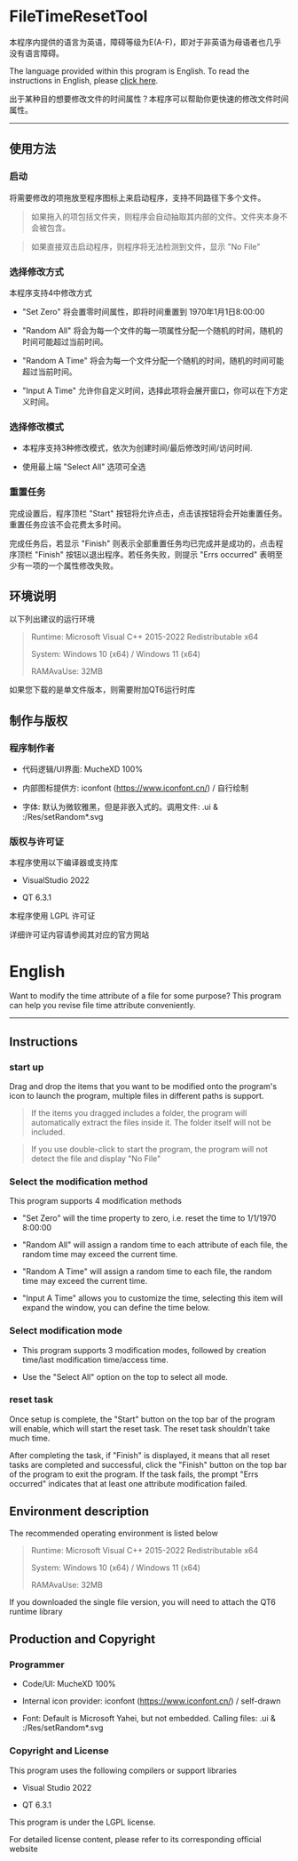 # FileTimeResetTool

本程序内提供的语言为英语，障碍等级为E(A-F)，即对于非英语为母语者也几乎没有语言障碍。

The language provided within this program is English. To read the instructions in English, please [click here](https://github.com/MucheXD/FileTimeResetTool/Readme.md#English).

出于某种目的想要修改文件的时间属性？本程序可以帮助你更快速的修改文件时间属性。

---

## 使用方法

### 启动

将需要修改的项拖放至程序图标上来启动程序，支持不同路径下多个文件。

> 如果拖入的项包括文件夹，则程序会自动抽取其内部的文件。文件夹本身不会被包含。

> 如果直接双击启动程序，则程序将无法检测到文件，显示 "No File"

### 选择修改方式

本程序支持4中修改方式

+ "Set Zero" 将会置零时间属性，即将时间重置到 1970年1月1日8:00:00

+ "Random All" 将会为每一个文件的每一项属性分配一个随机的时间，随机的时间可能超过当前时间。

+ "Random A Time" 将会为每一个文件分配一个随机的时间，随机的时间可能超过当前时间。

+ "Input A Time" 允许你自定义时间，选择此项将会展开窗口，你可以在下方定义时间。

### 选择修改模式

+ 本程序支持3种修改模式，依次为创建时间/最后修改时间/访问时间.

+ 使用最上端 "Select All" 选项可全选

### 重置任务

完成设置后，程序顶栏 "Start" 按钮将允许点击，点击该按钮将会开始重置任务。重置任务应该不会花费太多时间。

完成任务后，若显示 "Finish" 则表示全部重置任务均已完成并是成功的，点击程序顶栏 "Finish" 按钮以退出程序。若任务失败，则提示 "Errs occurred" 表明至少有一项的一个属性修改失败。

## 环境说明

以下列出建议的运行环境

> Runtime: Microsoft Visual C++ 2015-2022 Redistributable x64
>
> System: Windows 10 (x64) / Windows 11 (x64)
>
> RAMAvaUse: 32MB

如果您下载的是单文件版本，则需要附加QT6运行时库

## 制作与版权

### 程序制作者

+ 代码逻辑/UI界面: MucheXD 100%

+ 内部图标提供方: iconfont (https://www.iconfont.cn/) / 自行绘制

+ 字体: 默认为微软雅黑，但是非嵌入式的。调用文件: .ui & :/Res/setRandom*.svg

### 版权与许可证

本程序使用以下编译器或支持库

+ VisualStudio 2022

+ QT 6.3.1

本程序使用 LGPL 许可证

详细许可证内容请参阅其对应的官方网站

# English

Want to modify the time attribute of a file for some purpose? This program can help you revise file time attribute conveniently.

---

## Instructions

### start up

Drag and drop the items that you want to be modified onto the program's icon to launch the program, multiple files in different paths is support.

> If the items you dragged includes a folder, the program will automatically extract the files inside it. The folder itself will not be included.

> If you use double-click to start the program, the program will not detect the file and display "No File"

### Select the modification method

This program supports 4 modification methods

+ "Set Zero" will the time property to zero, i.e. reset the time to 1/1/1970 8:00:00

+ "Random All" will assign a random time to each attribute of each file, the random time may exceed the current time.

+ "Random A Time" will assign a random time to each file, the random time may exceed the current time.

+ "Input A Time" allows you to customize the time, selecting this item will expand the window, you can define the time below.

### Select modification mode

+ This program supports 3 modification modes, followed by creation time/last modification time/access time.

+ Use the "Select All" option on the top to select all mode.

### reset task

Once setup is complete, the "Start" button on the top bar of the program will enable, which will start the reset task. The reset task shouldn't take much time.

After completing the task, if "Finish" is displayed, it means that all reset tasks are completed and successful, click the "Finish" button on the top bar of the program to exit the program. If the task fails, the prompt "Errs occurred" indicates that at least one attribute modification failed.

## Environment description

The recommended operating environment is listed below

> Runtime: Microsoft Visual C++ 2015-2022 Redistributable x64
>
> System: Windows 10 (x64) / Windows 11 (x64)
>
> RAMAvaUse: 32MB

If you downloaded the single file version, you will need to attach the QT6 runtime library

## Production and Copyright

### Programmer

+ Code/UI: MucheXD 100%

+ Internal icon provider: iconfont (https://www.iconfont.cn/) / self-drawn

+ Font: Default is Microsoft Yahei, but not embedded. Calling files: .ui & :/Res/setRandom*.svg

### Copyright and License

This program uses the following compilers or support libraries

+ Visual Studio 2022

+ QT 6.3.1

This program is under the LGPL license.

For detailed license content, please refer to its corresponding official website
